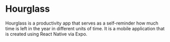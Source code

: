 # Hourglass
Hourglass is a productivity app that serves as a self-reminder how much time is left in the year in different units of time. It is a mobile application that is created using React Native via Expo.
